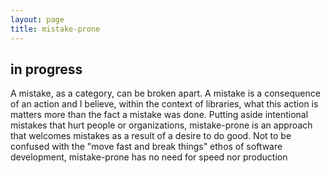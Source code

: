 ```yaml
---
layout: page
title: mistake-prone
---
```


## in progress

A mistake, as a category, can be broken apart. A mistake is a consequence of an action and I believe, within the context of libraries, what this action is matters more than the fact a mistake was done. Putting aside intentional mistakes that hurt people or organizations, mistake-prone is an approach that welcomes mistakes as a result of a desire to do good. Not to be confused with the "move fast and break things" ethos of software development, mistake-prone has no need for speed nor production

